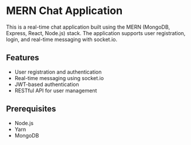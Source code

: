 # MERN Chat Application

This is a real-time chat application built using the MERN (MongoDB, Express, React, Node.js) stack. The application supports user registration, login, and real-time messaging with socket.io.

## Features

- User registration and authentication
- Real-time messaging using socket.io
- JWT-based authentication
- RESTful API for user management

## Prerequisites

- Node.js
- Yarn
- MongoDB

